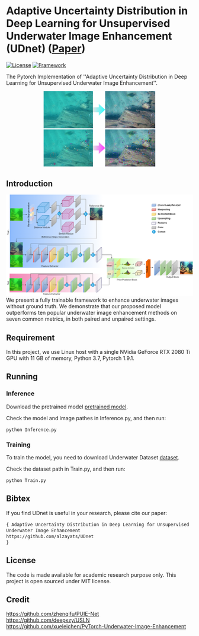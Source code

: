 
# Adaptive Uncertainty Distribution in Deep Learning for Unsupervised Underwater Image Enhancement (UDnet) ([Paper](https://arxiv.org/))

[![License](https://img.shields.io/badge/License-MIT-blue.svg)](https://opensource.org/licenses/MIT)
[![Framework](https://img.shields.io/badge/PyTorch-%23EE4C2C.svg?&logo=PyTorch&logoColor=white)](https://pytorch.org/)


The Pytorch Implementation of ''Adaptive Uncertainty Distribution in Deep Learning for Unsupervised Underwater Image Enhancement''. 

<div align=center><img src="model_utils/fig_1.png" height = "60%" width = "60%"/></div>

## Introduction
<div align=center><img src="model_utils/fig_8.png"></div>
We present a fully trainable framework to enhance underwater images without ground truth. 
We demonstrate that our proposed model outperforms ten popular underwater image enhancement methods on seven common  metrics, 
in both paired and unpaired settings.


## Requirement
In this project, we use Linux host with a single NVidia GeForce RTX 2080 Ti GPU with 11 GB of memory, Python 3.7, Pytorch 1.9.1.

## Running

### Inference

Download the pretrained model [pretrained model](https://cloudstor.aarnet.edu.au/plus/s/sO7yrv6LeEwna7K).

Check  the model and image pathes in Inference.py, and then run:

```
python Inference.py  
```

### Training

To train the model, you need to download Underwater Dataset [dataset](https://github.com/xahidbuffon/Awesome_Underwater_Datasets).

Check  the dataset path in Train.py, and then run:
```
python Train.py   
```

## Bibtex

If you find UDnet is useful in your research, please cite our paper:


```
{ Adaptive Uncertainty Distribution in Deep Learning for Unsupervised Underwater Image Enhancement	
https://github.com/alzayats/UDnet
}
```

## License
The code is made available for academic research purpose only. This project is open sourced under MIT license.

## Credit
https://github.com/zhenqifu/PUIE-Net \
https://github.com/deepxzy/USLN \
https://github.com/xueleichen/PyTorch-Underwater-Image-Enhancement
